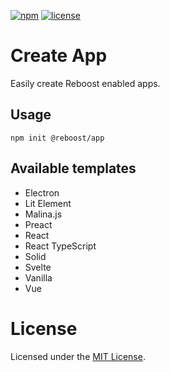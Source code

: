 [![npm](https://img.shields.io/npm/v/@reboost/create-app?style=flat-square)](https://www.npmjs.com/package/@reboost/create-app)
[![license](https://img.shields.io/npm/l/@reboost/create-app?style=flat-square)](/LICENSE)

# Create App
Easily create Reboost enabled apps.

## Usage
```shell
npm init @reboost/app
```

## Available templates
- Electron
- Lit Element
- Malina.js
- Preact
- React
- React TypeScript
- Solid
- Svelte
- Vanilla
- Vue

# License
Licensed under the [MIT License](/LICENSE).
